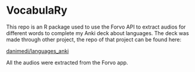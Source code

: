 # VocabulaRy

This repo is an R package used to use the Forvo API to extract audios for different words to complete my Anki deck about languages. The deck was made through other project, the repo of that project can be found here:

[danimedi/languages_anki](https://github.com/danimedi/languages_anki)

All the audios were extracted from the Forvo app.
